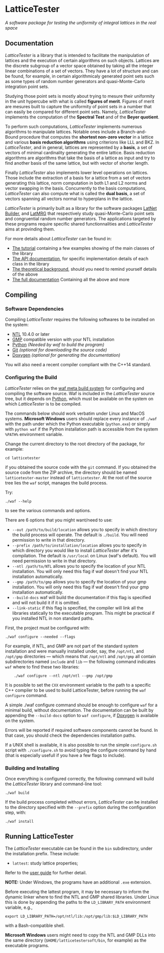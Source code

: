 # LatticeTester

_A software package for testing the uniformity of integral lattices in the real space_

## Documentation

_LatticeTester_ is a library that is intended to facilitate the manipulation
of lattices and the execution of certain algorithms on such objects. Lattices
are the discrete subgroup of a vector space obtained by taking all the integer
linear combinations of a set of vectors. They have a lot of structure and can be
found, for example, in certain algorithmicaly generated point sets such as
some types of random number generators and quasi-Monte-Carlo integration point
sets.

Studying those point sets is mostly about trying to mesure their uniformity in
the unit hypercube with what is called **figures of merit**. Figures of merit
are mesures built to capture the uniformity of point sets in a number that can
easily be compared for different point sets. Namely, *LatticeTester* implements
the computation of the **Spectral Test** and of the **Beyer quotient**.

To perform such computations, _LatticeTester_ implements numerous algorithms
to manipulate lattices. Notable ones include a Branch-and-Bound procedure
that computes the **shortest non-zero vector** in a lattice and various **basis
reduction algorithms** using criterions like LLL and BKZ.
In *LatticeTester*, and in general, lattices are represented by a **basis**, a
set of vectors of minimal cardinality generating the entire lattice. Basis
reduction algorithms are algorithms that take the basis of a lattice as input
and try to find another basis of the same lattice, but with vector of shorter
length.

Finally _LatticeTester_ also implements lower level operations on lattices.
Those include the extraction of a basis for a lattice from a set of vectors
generating this lattice, norm computation in both L1 and L2 norms and vector 
swapping in the basis.
Concurrently to the basis computations, _LatticeTester_ can also compute what is
called the **dual basis**, a set of vectors spanning all vectors normal to
hyperplans in the lattice.

_LatticeTester_ is primarily built as a library for the software packages
[LatNet Builder](https://github.com/umontreal-simul/latbuilder),
and [LatMRG](https://github.com/umontreal-simul/latmrg) that
respectively study quasi-Monte-Carlo point sets and congruential random number
generators. The applications targeted by these programs require specific shared
functionnalities and _LatticeTester_ aims at provinding them.

For more details about *LatticeTester* can be found in:
- [The tutorial](http://umontreal-simul.github.io/latticetester/df/d1d/examples_page.html) containing a
  few examples showing of the main classes of the library
- [The API documentation](http://umontreal-simul.github.io/latticetester/namespaces.html), for
  specific implementation details of each class in the library
- [The theoretical background](http://umontreal-simul.github.io/latticetester/da/d18/a_intro.html),
  should you need to remind yourself details of the above
- [The full documentation](http://umontreal-simul.github.io/latticetester/) Containing all the above and more

## Compiling

### Software Dependencies

Compiling *LatticeTester* requires the following softwares to be installed on
the system:

* [NTL](http://www.shoup.net/ntl/index.html) 10.4.0 or later
* [GMP](https://gmplib.org/) compatible version with your NTL installation
* [Python](https://www.python.org/) *(Needed by waf to build the program)*
* [Git](http://git-scm.com/) *(optional for downloading the source code)*
* [Doxygen](http://www.stack.nl/~dimitri/doxygen/) *(optional for generating
  the documentation)*

You will also need a recent compiler compliant with the C++14 standard.

### Configuring the Build

*LatticeTester* relies on the
[waf meta build system](https://code.google.com/p/waf/) for configuring and
compiling the software source. Waf is included in the *LatticeTester* source 
tree, but it depends on [Python](http://python.org/download), which must be 
available on the system on which *LatticeTester* is to be compiled.

The commands below should work verbatim under Linux and MacOS systems.
**Microsoft Windows** users should replace every instance of `./waf` 
with the path under which the Python executable
(`python.exe`) or simply with `python waf`
if the Python installation path is accessible from the system `%PATH%`
environment variable.

Change the current directory to the root directory of the package, for example:

    cd latticetester

if you obtained the source code with the `git` command.
If you obtained the source code from the ZIP archive, the directory should be
named `latticetester-master` instead of `latticetester`.
At the root of the source tree lies the `waf` script, manages the build
process.

Try:

	./waf --help

to see the various commands and options.

There are 6 options that you might want/need to use:
- `--out /path/to/build/location` allows you to specify in which directory the
  build process will operate. The default is `./build`. You will need permission
  to write in that directory.
- `--prefix /path/to/installation/location` allows you to specify in which 
  directory you would like to install *LatticeTester* after it's compilation.
  The default is `/usr/local` on Linux (waf's default). You will need permission
  to write in that directory.
- `--ntl /path/to/NTL` allows you to specify the location of your NTL 
  installation. You will only need this flag if waf doesn't find your NTL
  installation automatically.
- `--gmp /path/to/gmp` allows you to specify the location of your gmp
  installation. You will only need this flag if waf doesn't find your gmp
  installation automatically.
- `--build-docs` waf will build the documentation if this flag is specified and 
  will not build it if it is omitted.
- `--link-static` if this flag is specified, the compiler will link all the 
  libraries statically to the executable program. This might be practical if
  you installed NTL in non standard paths.

First, the project must be configured with:

	./waf configure --needed --flags

For example, if NTL, and GMP are not part of the standard system installation and were
manually installed under, say, the `/opt/ntl`, and `/opt/gmp` directories —
which means that `/opt/ntl` and `/opt/gmp` all contain subdirectories named
`include` and `lib` — the following command indicates `waf` where to find these
two libraries:

        ./waf configure --ntl /opt/ntl --gmp /opt/gmp

It is possible to set the `CXX` environment variable to the path to a specific
C++ compiler to be used to build LatticeTester, before running the `waf
configure` command.

A simple 
    ./waf configure
command should be enough to configure `waf` for a minimal build,
without documentation. The documentation can be built by
appending the `--build-docs` option to `waf configure`, if
  [Doxygen](http://www.stack.nl/~dimitri/doxygen/) is available on the system.

Errors will be reported if required software components cannot be found.  In
that case, you should check the dependencies installation paths.

If a UNIX shell is available, it is also possible to run the simple `configure.sh`
script with `./configure.sh` to avoid typing the configure command by hand 
(that is especially usefull if you have a few flags to include).

### Building and Installing

Once everything is configured correctly, the following command will build the
*LatticeTester* library and command-line tool:

    ./waf build

If the build process completed without errors, *LatticeTester* can be installed to the
directory specified with the `--prefix` option during the configuration step,
with:

    ./waf install


## Running LatticeTester

The *LatticeTester* executable can be found in the `bin` subdirectory, under 
the installation prefix. These include:

- `lattest`: study lattice properties;

Refer to the [user guide](http://umontreal-simul.github.io/latticetester/) for 
further detail.

**NOTE:** Under Windows, the programs have an additional `.exe` extension.

Before executing the lattest program, it may be necessary to inform the dynamic
linker where to find the NTL and GMP shared libraries.  Under Linux
this is done by appending the paths to the `LD_LIBRARY_PATH` environment
variable, e.g.,

    export LD_LIBRARY_PATH=/opt/ntl/lib:/opt/gmp/lib:$LD_LIBRARY_PATH

with a Bash-compatible shell.

**Microsoft Windows** users might need to copy the NTL and GMP DLLs into the
same directory (`$HOME/latticetestersoft/bin`, for example) as the executable programs.
